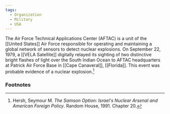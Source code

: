 ```yaml
---
tags:
  - Organization
  - Military
  - USA
---
```

The Air Force Technical Applications Center (AFTAC) is a unit of the [[United States]] Air Force responsible for operating and maintaining a global network of sensors to detect nuclear explosions. On September 22, 1979, a [[VELA Satellite]] digitally relayed its sighting of two distinctive bright flashes of light over the South Indian Ocean to AFTAC headquarters at Patrick Air Force Base in [[Cape Canaveral]], [[Florida]]. This event was probable evidence of a nuclear explosion.[^1]

### Footnotes

[^1]: Hersh, Seymour M. *The Samson Option: Israel's Nuclear Arsenal and American Foreign Policy*. Random House, 1991. Chapter 20.